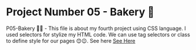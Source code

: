 <h1> Project Number 05 - Bakery 🧁 </h1>

P05-Bakery 🥐🍰 - This file is about my fourth project using CSS language. I used selectors for stylize my HTML code. We can use tag selectors or class to define style for our pages 😊😉. See here <a href = https://taiscostaeng.github.io/front-p05-bakery/> See Here </a>
